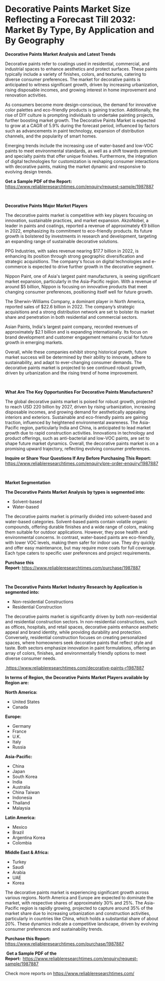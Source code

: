<p><h1>Decorative Paints Market Size Reflecting a Forecast Till 2032: Market By Type, By Application and By Geography</h1></p><p><strong>Decorative Paints Market Analysis and Latest Trends</strong></p>
<p><p>Decorative paints refer to coatings used in residential, commercial, and industrial spaces to enhance aesthetics and protect surfaces. These paints typically include a variety of finishes, colors, and textures, catering to diverse consumer preferences. The market for decorative paints is anticipated to witness significant growth, driven by increasing urbanization, rising disposable incomes, and growing interest in home improvement and renovation activities.</p><p>As consumers become more design-conscious, the demand for innovative color palettes and eco-friendly products is gaining traction. Additionally, the rise of DIY culture is prompting individuals to undertake painting projects, further boosting market growth. The Decorative Paints Market is expected to grow at a CAGR of 5.9% during the forecast period, influenced by factors such as advancements in paint technology, expansion of distribution channels, and the popularity of smart homes.</p><p>Emerging trends include the increasing use of water-based and low-VOC paints to meet environmental standards, as well as a shift towards premium and specialty paints that offer unique finishes. Furthermore, the integration of digital technologies for customization is reshaping consumer interactions with decorative paints, making the market dynamic and responsive to evolving design trends.</p></p>
<p><strong>Get a Sample PDF of the Report:&nbsp;</strong> <a href="https://www.reliableresearchtimes.com/enquiry/request-sample/1987887?utm_campaign=3532&utm_medium=2&utm_source=Github&utm_content=ia&utm_term=01042025&utm_id=decorative-paints">https://www.reliableresearchtimes.com/enquiry/request-sample/1987887</a></p>
<p>&nbsp;</p>
<p><strong>Decorative Paints Major Market Players</strong></p>
<p><p>The decorative paints market is competitive with key players focusing on innovation, sustainable practices, and market expansion. AkzoNobel, a leader in paints and coatings, reported a revenue of approximately €9 billion in 2022, emphasizing its commitment to eco-friendly products. Its future growth is bolstered by investments in research and development, targeting an expanding range of sustainable decorative solutions.</p><p>PPG Industries, with sales revenue nearing $17.7 billion in 2022, is enhancing its position through strong geographic diversification and strategic acquisitions. The company's focus on digital technologies and e-commerce is expected to drive further growth in the decorative segment.</p><p>Nippon Paint, one of Asia's largest paint manufacturers, is seeing significant market expansion, particularly in the Asia-Pacific region. With a revenue of around $5 billion, Nippon is focusing on innovative products that meet changing consumer preferences, positioning itself well for future growth.</p><p>The Sherwin-Williams Company, a dominant player in North America, reported sales of $22.6 billion in 2022. The company’s strategic acquisitions and a strong distribution network are set to bolster its market share and penetration in both residential and commercial sectors.</p><p>Asian Paints, India's largest paint company, recorded revenues of approximately $2.1 billion and is expanding internationally. Its focus on brand development and customer engagement remains crucial for future growth in emerging markets.</p><p>Overall, while these companies exhibit strong historical growth, future market success will be determined by their ability to innovate, adhere to sustainability, and adapt to ever-changing consumer demands. The decorative paints market is projected to see continued robust growth, driven by urbanization and the rising trend of home improvement.</p></p>
<p>&nbsp;</p>
<p><strong>What Are The Key Opportunities For Decorative Paints Manufacturers?</strong></p>
<p><p>The global decorative paints market is poised for robust growth, projected to reach USD 220 billion by 2027, driven by rising urbanization, increasing disposable incomes, and growing demand for aesthetically appealing interiors and exteriors. Sustainable and eco-friendly paints are gaining traction, influenced by heightened environmental awareness. The Asia-Pacific region, particularly India and China, is anticipated to lead market growth due to rapid construction activities. Innovations in technology and product offerings, such as anti-bacterial and low-VOC paints, are set to shape future market dynamics. Overall, the decorative paints market is on a promising upward trajectory, reflecting evolving consumer preferences.</p></p>
<p><strong>Inquire or Share Your Questions If Any Before Purchasing This Report:</strong> <a href="https://www.reliableresearchtimes.com/enquiry/pre-order-enquiry/1987887?utm_campaign=3532&utm_medium=2&utm_source=Github&utm_content=ia&utm_term=01042025&utm_id=decorative-paints">https://www.reliableresearchtimes.com/enquiry/pre-order-enquiry/1987887</a></p>
<p>&nbsp;</p>
<p><strong>Market Segmentation</strong></p>
<p><strong>The Decorative Paints Market Analysis by types is segmented into:</strong></p>
<p><ul><li>Solvent-based</li><li>Water-based</li></ul></p>
<p><p>The decorative paints market is primarily divided into solvent-based and water-based categories. Solvent-based paints contain volatile organic compounds, offering durable finishes and a wide range of colors, making them suitable for outdoor applications. However, they pose health and environmental concerns. In contrast, water-based paints are eco-friendly, with lower VOC levels, making them safer for indoor use. They dry quickly and offer easy maintenance, but may require more coats for full coverage. Each type caters to specific user preferences and project requirements.</p></p>
<p><strong>Purchase this Report:&nbsp;</strong><a href="https://www.reliableresearchtimes.com/purchase/1987887?utm_campaign=3532&utm_medium=2&utm_source=Github&utm_content=ia&utm_term=01042025&utm_id=decorative-paints">https://www.reliableresearchtimes.com/purchase/1987887</a></p>
<p>&nbsp;</p>
<p><strong>The Decorative Paints Market Industry Research by Application is segmented into:</strong></p>
<p><ul><li>Non-residential Constructions</li><li>Residential Construction</li></ul></p>
<p><p>The decorative paints market is significantly driven by both non-residential and residential construction sectors. In non-residential constructions, such as offices, hospitals, and retail spaces, decorative paints enhance aesthetic appeal and brand identity, while providing durability and protection. Conversely, residential construction focuses on creating personalized spaces, where homeowners seek decorative paints that reflect style and taste. Both sectors emphasize innovation in paint formulations, offering an array of colors, finishes, and environmentally friendly options to meet diverse consumer needs.</p></p>
<p><a href="https://www.reliableresearchtimes.com/decorative-paints-r1987887?utm_campaign=3532&utm_medium=2&utm_source=Github&utm_content=ia&utm_term=01042025&utm_id=decorative-paints">&nbsp;https://www.reliableresearchtimes.com/decorative-paints-r1987887</a></p>
<p><strong>In terms of Region, the Decorative Paints Market Players available by Region are:</strong></p>
<p>
    <p> <strong> North America: </strong>
        <ul>
            <li>United States</li>
            <li>Canada</li>
        </ul>
        </p> 
    <p> <strong> Europe: </strong>
        <ul>
            <li>Germany</li>
            <li>France</li>
            <li>U.K.</li>
            <li>Italy</li>
            <li>Russia</li>
        </ul>
        </p> 
    <p> <strong> Asia-Pacific: </strong>
        <ul>
            <li>China</li>
            <li>Japan</li>
            <li>South Korea</li>
            <li>India</li>
            <li>Australia</li>
            <li>China Taiwan</li>
            <li>Indonesia</li>
            <li>Thailand</li>
            <li>Malaysia</li>
        </ul>
        </p> 
    <p> <strong> Latin America: </strong>
        <ul>
            <li>Mexico</li>
            <li>Brazil</li>
            <li>Argentina Korea</li>
            <li>Colombia</li>
        </ul>
        </p> 
    <p> <strong> Middle East & Africa: </strong>
        <ul>
            <li>Turkey</li>
            <li>Saudi</li>
            <li>Arabia</li>
            <li>UAE</li>
            <li>Korea</li>
        </ul>
    </p>
    </p>
<p><p>The decorative paints market is experiencing significant growth across various regions. North America and Europe are expected to dominate the market, with respective shares of approximately 30% and 25%. The Asia-Pacific region is rapidly growing, projected to capture around 35% of the market share due to increasing urbanization and construction activities, particularly in countries like China, which holds a substantial share of about 20%. These dynamics indicate a competitive landscape, driven by evolving consumer preferences and sustainability trends.</p></p>
<p><strong>Purchase this Report: </strong><a href="https://www.reliableresearchtimes.com/purchase/1987887?utm_campaign=3532&utm_medium=2&utm_source=Github&utm_content=ia&utm_term=01042025&utm_id=decorative-paints">https://www.reliableresearchtimes.com/purchase/1987887</a></p>
<p>&nbsp;<strong>Get a Sample PDF of the Report:&nbsp;&nbsp;</strong><a href="https://www.reliableresearchtimes.com/enquiry/request-sample/1987887?utm_campaign=3532&utm_medium=2&utm_source=Github&utm_content=ia&utm_term=01042025&utm_id=decorative-paints">https://www.reliableresearchtimes.com/enquiry/request-sample/1987887</a></p>
<p><strong></strong></p>
<p>Check more reports on <a href="https://www.reliableresearchtimes.com/?utm_campaign=3532&utm_medium=2&utm_source=Github&utm_content=ia&utm_term=01042025&utm_id=decorative-paints">https://www.reliableresearchtimes.com/</a></p>